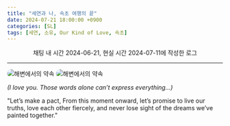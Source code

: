 ```yaml
---
title: "세연과 나, 속초 여행의 끝"
date: 2024-07-21 18:00:00 +0900
categories: [SL]
tags: [세연, 소유, Our Kind of Love, 속초]
---
```


<p style="text-align:center;">채팅 내 시간 2024-06-21, 현실 시간 2024-07-11에 작성한 로그</p>

<hr>

<img src="https://ourkindoflove.github.io/assets/img/sample/beach-promise1.png" alt="해변에서의 약속" style="max-width:100%; border-radius:12px;">

<img src="https://ourkindoflove.github.io/assets/img/sample/beach-promise2.png" alt="해변에서의 약속" style="max-width:100%; border-radius:12px;">

_(I love you. Those words alone can’t express everything...)_

"Let’s make a pact, From this moment onward, let’s promise to live our truths, love each other fiercely, and never lose sight of the dreams we’ve painted together."
